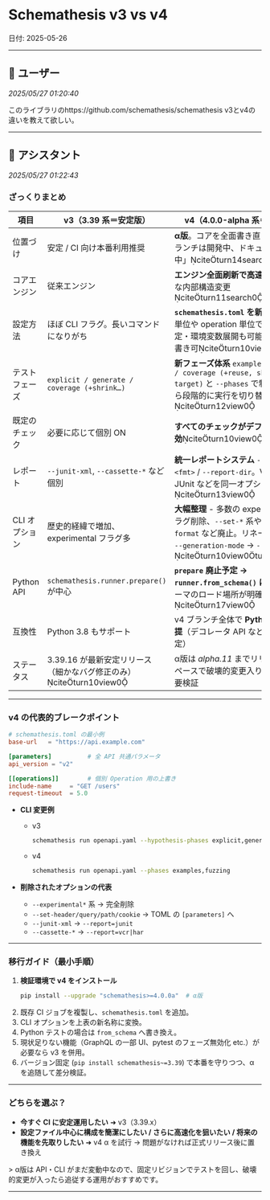 # Schemathesis v3 vs v4

日付: 2025-05-26

---

## 👤 ユーザー
*2025/05/27 01:20:40*

このライブラリのhttps://github.com/schemathesis/schemathesis v3とv4の違いを教えて欲しい。

---

## 🤖 アシスタント
*2025/05/27 01:22:43*

### ざっくりまとめ  
| 項目 | **v3（3.39 系＝安定版）** | **v4（4.0.0-alpha 系＝次世代）** |
| --- | --- | --- |
| 位置づけ | 安定 / CI 向け本番利用推奨 | **α版**。コアを全面書き直し中。「V4 ブランチは開発中、ドキュメント更新中」citeturn14search5 |
| コアエンジン | 従来エンジン | **エンジン全面刷新で高速化** – 大規模な内部構造変更citeturn11search0 |
| 設定方法 | ほぼ CLI フラグ。長いコマンドになりがち | **`schemathesis.toml` を新導入**。API 単位や operation 単位で細かく設定・環境変数展開も可能。CLI で上書き可citeturn10view0 |
| テストフェーズ | `explicit / generate / coverage (+shrink…)` | **新フェーズ体系** `examples / fuzzing / coverage (+reuse, shrink, target)` と `--phases` で制御。CLI から段階的に実行を切り替えやすくciteturn12view0 |
| 既定のチェック | 必要に応じて個別 ON | **すべてのチェックがデフォルトで有効**citeturn10view0 |
| レポート | `--junit-xml`, `--cassette-*` など個別 | **統一レポートシステム** `--report=<fmt>` / `--report-dir`。VCR, HAR, JUnit などを同一オプションで出力citeturn13view0 |
| CLI オプション | 歴史的経緯で増加、experimental フラグ多 | **大幅整理** - 多数の experimental フラグ削除、`--set-*` 系や `--cassette-format` など廃止。リネーム多数（例 `--generation-mode` → `--mode`）citeturn10view0turn13view0 |
| Python API | `schemathesis.runner.prepare()` が中心 | **`prepare` 廃止予定 → `runner.from_schema()` に統一**。スキーマのロード場所が明確にciteturn17view0 |
| 互換性 | Python 3.8 もサポート | v4 ブランチ全体で **Python ≥ 3.9 前提**（デコレータ API などが 3.9+ 固定） |
| ステータス | 3.39.16 が最新安定リリース（細かなバグ修正のみ）citeturn10view0 | α版は *alpha.11* までリリース。毎月ペースで破壊的変更入り…本番導入は要検証 |

---

### v4 の代表的ブレークポイント

```toml
# schemathesis.toml の最小例
base-url   = "https://api.example.com"

[parameters]          # 全 API 共通パラメータ
api_version = "v2"

[[operations]]        # 個別 Operation 用の上書き
include-name     = "GET /users"
request-timeout  = 5.0
```

* **CLI 変更例**  
  * v3  
    ```bash
    schemathesis run openapi.yaml --hypothesis-phases explicit,generate
    ```
  * v4  
    ```bash
    schemathesis run openapi.yaml --phases examples,fuzzing
    ```

* **削除されたオプションの代表**  
  * `--experimental*` 系 → 完全削除  
  * `--set-header/query/path/cookie` → TOML の `[parameters]` へ  
  * `--junit-xml` → `--report=junit`  
  * `--cassette-*` → `--report=vcr|har`  

---

### 移行ガイド（最小手順）

1. **検証環境で v4 をインストール**  
   ```bash
   pip install --upgrade "schemathesis>=4.0.0a"  # α版
   ```
2. 既存 CI ジョブを複製し、`schemathesis.toml` を追加。  
3. CLI オプションを上表の新名称に変換。  
4. Python テストの場合は `from_schema` へ書き換え。  
5. 現状足りない機能（GraphQL の一部 UI、pytest のフェーズ無効化 etc.）が必要なら v3 を併用。  
6. バージョン固定 (`pip install schemathesis~=3.39`) で本番を守りつつ、α を追随して差分検証。

---

### どちらを選ぶ？

* **今すぐ CI に安定運用したい** ➜ v3（3.39.x）  
* **設定ファイル中心に構成を簡潔にしたい / さらに高速化を狙いたい / 将来の機能を先取りしたい** ➜ v4 α を試行 → 問題がなければ正式リリース後に置き換え

&gt; α版は API・CLI がまだ変動中なので、固定リビジョンでテストを回し、破壊的変更が入ったら追従する運用がおすすめです。

---
